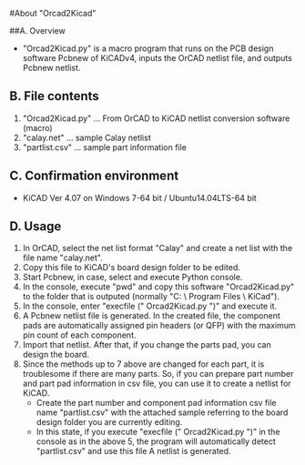 #About "Orcad2Kicad" 



##A. Overview 

+ "Orcad2Kicad.py" is a macro program that runs on the PCB design software Pcbnew of KiCADv4, inputs the OrCAD netlist file, and outputs Pcbnew netlist.


## B. File contents 

1. "Orcad2Kicad.py" ... From OrCAD to KiCAD netlist conversion software (macro)
2. "calay.net" ... sample Calay netlist
3. "partlist.csv" ... sample part information file


## C. Confirmation environment 

+ KiCAD Ver 4.07 on Windows 7-64 bit / Ubuntu14.04LTS-64 bit


## D. Usage 

1. In OrCAD, select the net list format "Calay" and create a net list with the file name "calay.net".
2. Copy this file to KiCAD's board design folder to be edited.
3. Start Pcbnew, in case, select and execute Python console.
4. In the console, execute "pwd" and copy this software "Orcad2Kicad.py" to the folder that is outputed (normally "C: \ Program Files \ KiCad").
5. In the console, enter "execfile (" Orcad2Kicad.py ")" and execute it.
6. A Pcbnew netlist file is generated. In the created file, the component pads are automatically assigned pin headers (or QFP) with the maximum pin count of each component.
7. Import that netlist. After that, if you change the parts pad, you can design the board.
8. Since the methods up to 7 above are changed for each part, it is troublesome if there are many parts. So, if you can prepare part number and part pad information in csv file, you can use it to create a netlist for KiCAD.
    + Create the part number and component pad information csv file name "partlist.csv" with the attached sample referring to the board design folder you are currently editing.
    + In this state, if you execute "execfile (" Orcad2Kicad.py ")" in the console as in the above 5, the program will automatically detect "partlist.csv" and use this file A netlist is generated.
